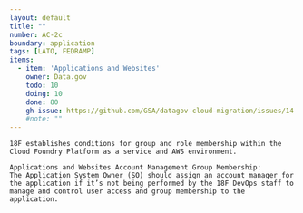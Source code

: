 ```yaml
---
layout: default
title: ""
number: AC-2c
boundary: application
tags: [LATO, FEDRAMP]
items:
  - item: 'Applications and Websites'
    owner: Data.gov
    todo: 10
    doing: 10
    done: 80  
    gh-issue: https://github.com/GSA/datagov-cloud-migration/issues/14
    #note: ""
---
```

`18F establishes conditions for group and role membership within the Cloud Foundry Platform as a service and AWS environment.`

```
Applications and Websites Account Management Group Membership:
The Application System Owner (SO) should assign an account manager for the application if it’s not being performed by the 18F DevOps staff to manage and control user access and group membership to the application.
```
